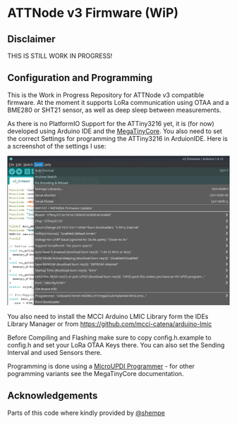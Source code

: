 # ATTNode v3 Firmware (WiP)

## Disclaimer

THIS IS STILL WORK IN PROGRESS!

## Configuration and Programming

This is the Work in Progress Repository for ATTNode v3 compatible firmware. At the moment it supports LoRa communication using OTAA and a BME280 or SHT21 sensor, as well as deep sleep between measurements.

As there is no PlatformIO Support for the ATTiny3216 yet, it is (for now) developed using Arduino IDE and the [MegaTinyCore](https://github.com/SpenceKonde/megaTinyCore). You also need to set the correct Settings for programming the ATTiny3216 in ArduionIDE. Here is a screenshot of the settings I use:

![ArduinoIDE Settings](ide_settings.png)

You also need to install the MCCI Arduino LMIC Library form the IDEs Library Manager or from https://github.com/mcci-catena/arduino-lmic

Before Compiling and Flashing make sure to copy config.h.example to config.h and set your LoRa OTAA Keys there. You can also set the Sending Interval and used Sensors there.

Programming is done using a [MicroUPDI Programmer](https://github.com/MCUdude/microUPDI) - for other pogramming variants see the MegaTinyCore documentation.

## Acknowledgements

Parts of this code where kindly provided by [@shempe](https://twitter.com/shempe)
